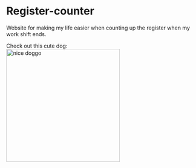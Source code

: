 # Register-counter
Website for making my life easier when counting up the register when my work shift ends.

Check out this cute dog:
</br>
<a href="https://www.reddit.com/r/Eyebleach/"><img src="https://i.imgur.com/4RZOVRa.png" title="nice doggo" width="300"/></a>

